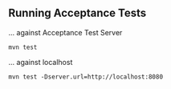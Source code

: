 
<h2>Running Acceptance Tests</h2>

... against Acceptance Test Server

<code>mvn test</code>


... against localhost

<code>mvn test -Dserver.url=http://localhost:8080</code>

